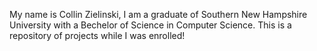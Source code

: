 My name is Collin Zielinski, I am a graduate of Southern New Hampshire University with a Bechelor of Science in Computer Science. This is a repository of projects while I was enrolled!
